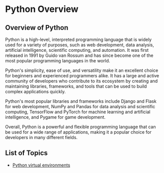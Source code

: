 # Python Overview

## Overview of Python

Python is a high-level, interpreted programming language that is widely used for a variety of purposes, such as web development, data analysis, artificial intelligence, scientific computing, and automation. It was first released in 1991 by Guido van Rossum and has since become one of the most popular programming languages in the world.

Python's simplicity, ease of use, and versatility make it an excellent choice for beginners and experienced programmers alike. It has a large and active community of developers who contribute to its ecosystem by creating and maintaining libraries, frameworks, and tools that can be used to build complex applications quickly.

Python's most popular libraries and frameworks include Django and Flask for web development, NumPy and Pandas for data analysis and scientific computing, TensorFlow and PyTorch for machine learning and artificial intelligence, and Pygame for game development.

Overall, Python is a powerful and flexible programming language that can be used for a wide range of applications, making it a popular choice for developers in many different fields.

## List of Topics

* [Python virtual environments](venv.md)

